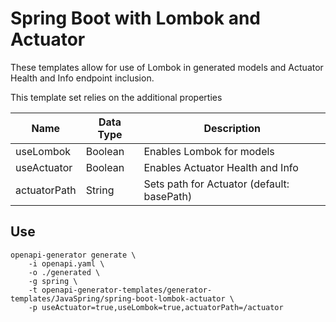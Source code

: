 Spring Boot with Lombok and Actuator
=======================================

These templates allow for use of Lombok in generated models and Actuator 
Health and Info endpoint inclusion.

This template set relies on the additional properties

| Name         | Data Type | Description                                |
|--------------|-----------|--------------------------------------------|
| useLombok    | Boolean   | Enables Lombok for models                  |
| useActuator  | Boolean   | Enables Actuator Health and Info           |
| actuatorPath | String    | Sets path for Actuator (default: basePath) |

## Use
```
openapi-generator generate \
	-i openapi.yaml \
	-o ./generated \
	-g spring \
	-t openapi-generator-templates/generator-templates/JavaSpring/spring-boot-lombok-actuator \
	-p useActuator=true,useLombok=true,actuatorPath=/actuator
```

